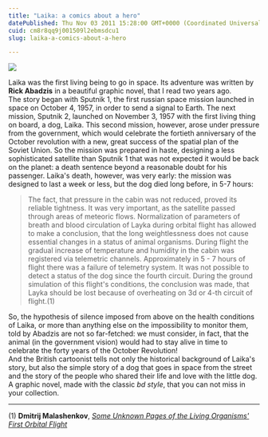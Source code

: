 ```yaml
---
title: "Laika: a comics about a hero"
datePublished: Thu Nov 03 2011 15:28:00 GMT+0000 (Coordinated Universal Time)
cuid: cm8r8qq9j001509l2ebmsdcu1
slug: laika-a-comics-about-a-hero

---
```



![](https://cdn.hashnode.com/res/hashnode/image/upload/v1743073138295/9dc92d9c-5b25-48c5-9796-91b622ad5017.jpeg)

Laika was the first living being to go in space. Its adventure was written by **Rick Abadzis** in a beautiful graphic novel, that I read two years ago.  
The story began with Sputnik 1, the first russian space mission launched in space on October 4, 1957, in order to send a signal to Earth. The next mission, Sputnik 2, launched on November 3, 1957 with the first living thing on board, a dog, Laika. This second mission, however, arose under pressure from the government, which would celebrate the fortieth anniversary of the October revolution with a new, great success of the spatial plan of the Soviet Union. So the mission was prepared in haste, designing a less sophisticated satellite than Sputnik 1 that was not expected it would be back on the planet: a death sentence beyond a reasonable doubt for his passenger. Laika's death, however, was very early: the mission was designed to last a week or less, but the dog died long before, in 5-7 hours:

> The fact, that pressure in the cabin was not reduced, proved its reliable tightness. It was very important, as the satellite passed through areas of meteoric flows. Normalization of parameters of breath and blood circulation of Layka during orbital flight has allowed to make a conclusion, that the long weightlessness does not cause essential changes in a status of animal organisms. During flight the gradual increase of temperature and humidity in the cabin was registered via telemetric channels. Approximately in 5 - 7 hours of flight there was a failure of telemetry system. It was not possible to detect a status of the dog since the fourth circuit. During the ground simulation of this flight's conditions, the conclusion was made, that Layka should be lost because of overheating on 3d or 4-th circuit of flight.(1)

So, the hypothesis of silence imposed from above on the health conditions of Laika, or more than anything else on the impossibility to monitor them, told by Abadzis are not so far-fetched: we must consider, in fact, that the animal (in the government vision) would had to stay alive in time to celebrate the forty years of the October Revolution!  
And the British cartoonist tells not only the historical background of Laika's story, but also the simple story of a dog that goes in space from the street and the story of the people who shared their life and love with the little dog.  
A graphic novel, made with the classic _bd style_, that you can not miss in your collection.

* * *

(1) **Dmitrij Malashenkov**, [_Some Unknown Pages of the Living Organisms' First Orbital Flight_](http://adsabs.harvard.edu/abs/2002iaf..confE.288M)